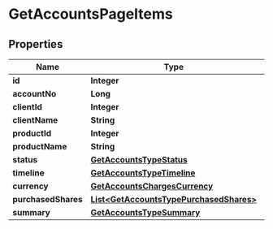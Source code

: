 

# GetAccountsPageItems

## Properties

Name | Type | Description | Notes
------------ | ------------- | ------------- | -------------
**id** | **Integer** |  |  [optional]
**accountNo** | **Long** |  |  [optional]
**clientId** | **Integer** |  |  [optional]
**clientName** | **String** |  |  [optional]
**productId** | **Integer** |  |  [optional]
**productName** | **String** |  |  [optional]
**status** | [**GetAccountsTypeStatus**](GetAccountsTypeStatus.md) |  |  [optional]
**timeline** | [**GetAccountsTypeTimeline**](GetAccountsTypeTimeline.md) |  |  [optional]
**currency** | [**GetAccountsChargesCurrency**](GetAccountsChargesCurrency.md) |  |  [optional]
**purchasedShares** | [**List&lt;GetAccountsTypePurchasedShares&gt;**](GetAccountsTypePurchasedShares.md) |  |  [optional]
**summary** | [**GetAccountsTypeSummary**](GetAccountsTypeSummary.md) |  |  [optional]



